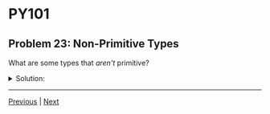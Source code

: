 # PY101
## Problem 23: Non-Primitive Types

What are some types that *aren't* primitive?

<details>
<summary>Solution:</summary>

Lists, tuples, dicts, sets

</details>

---

[Previous](22.md) | [Next](24.md)

